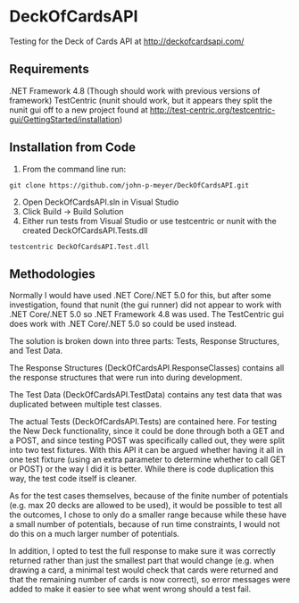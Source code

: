 # DeckOfCardsAPI
Testing for the Deck of Cards API at http://deckofcardsapi.com/

Requirements
------------

.NET Framework 4.8 (Though should work with previous versions of framework)
TestCentric (nunit should work, but it appears they split the nunit gui off to a new project found at http://test-centric.org/testcentric-gui/GettingStarted/installation)

Installation from Code
----------------------

1. From the command line run:

```
git clone https://github.com/john-p-meyer/DeckOfCardsAPI.git
```

2. Open DeckOfCardsAPI.sln in Visual Studio
3. Click Build -> Build Solution
4. Either run tests from Visual Studio or use testcentric or nunit with the created DeckOfCardsAPI.Tests.dll
```
testcentric DeckOfCardsAPI.Test.dll
```

Methodologies
-------------

Normally I would have used .NET Core/.NET 5.0 for this, but after some investigation, found that nunit (the gui runner) did not appear to work with .NET Core/.NET 5.0
so .NET Framework 4.8 was used. The TestCentric gui does work with .NET Core/.NET 5.0 so could be used instead.

The solution is broken down into three parts: Tests, Response Structures, and Test Data.

The Response Structures (DeckOfCardsAPI.ResponseClasses) contains all the response structures that were run into during development.

The Test Data (DeckOfCardsAPI.TestData) contains any test data that was duplicated between multiple test classes.

The actual Tests (DeckOfCardsAPI.Tests) are contained here. For testing the New Deck functionality, since it could be done through both a GET and a POST,
and since testing POST was specifically called out, they were split into two test fixtures. With this API it can be argued whether having it all in one 
test fixture (using an extra parameter to determine whether to call GET or POST) or the way I did it is better. While there is code duplication this way,
the test code itself is cleaner.

As for the test cases themselves, because of the finite number of potentials (e.g. max 20 decks are allowed to be used), it would be possible to test all
the outcomes, I chose to only do a smaller range because while these have a small number of potentials, because of run time constraints, I would not do this 
on a much larger number of potentials.

In addition, I opted to test the full response to make sure it was correctly returned rather than just the smallest part that would change (e.g. when drawing
a card, a minimal test would check that cards were returned and that the remaining number of cards is now correct), so error messages were added to make it 
easier to see what went wrong should a test fail.

